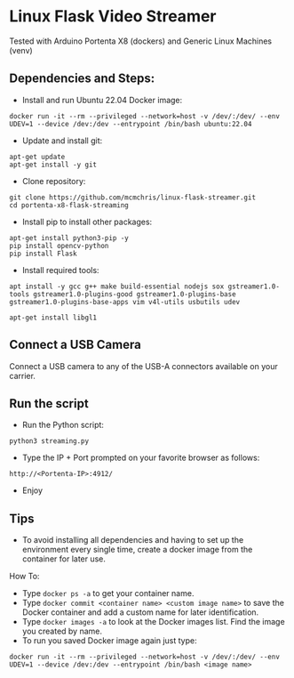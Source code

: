 # Linux Flask Video Streamer

Tested with Arduino Portenta X8 (dockers) and Generic Linux Machines (venv)

## Dependencies and Steps:

- Install and run Ubuntu 22.04 Docker image:

```
docker run -it --rm --privileged --network=host -v /dev/:/dev/ --env UDEV=1 --device /dev:/dev --entrypoint /bin/bash ubuntu:22.04
```
- Update and install git:

```
apt-get update
apt-get install -y git
```
- Clone repository:

```
git clone https://github.com/mcmchris/linux-flask-streamer.git
cd portenta-x8-flask-streaming
```
- Install pip to install other packages:

```
apt-get install python3-pip -y
pip install opencv-python
pip install Flask
```

- Install required tools:

```
apt install -y gcc g++ make build-essential nodejs sox gstreamer1.0-tools gstreamer1.0-plugins-good gstreamer1.0-plugins-base gstreamer1.0-plugins-base-apps vim v4l-utils usbutils udev

apt-get install libgl1
```

## Connect a USB Camera

Connect a USB camera to any of the USB-A connectors available on your carrier.

## Run the script

- Run the Python script:

```
python3 streaming.py
```

- Type the IP + Port prompted on your favorite browser as follows:

`http://<Portenta-IP>:4912/`

- Enjoy

## Tips

- To avoid installing all dependencies and having to set up the environment every single time, create a docker image from the container for later use.

How To:

- Type `docker ps -a` to get your container name.
- Type `docker commit <container name> <custom image name>` to save the Docker container and add a custom name for later identification.
- Type `docker images -a` to look at the Docker images list. Find the image you created by name.
- To run you saved Docker image again just type:
```
docker run -it --rm --privileged --network=host -v /dev/:/dev/ --env UDEV=1 --device /dev:/dev --entrypoint /bin/bash <image name>
```


